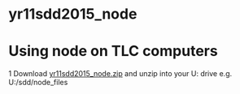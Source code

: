 # yr11sdd2015_node


# Using node on TLC computers

1 Download [yr11sdd2015_node.zip](https://github.com/stlukesdy/yr11sdd2015_node/releases/download/1.0/yr11sdd2015_node.zip) and unzip into your U: drive e.g.
    U:/sdd/node_files



